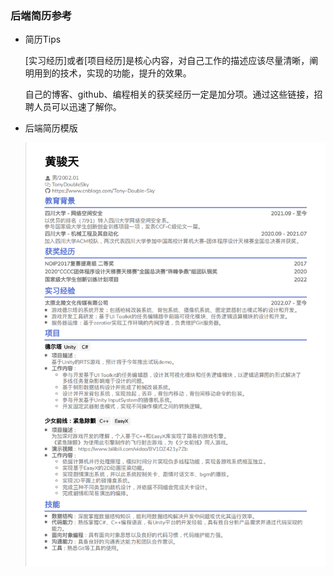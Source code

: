 ### 后端简历参考
- 简历Tips

    [实习经历]或者[项目经历]是核心内容，对自己工作的描述应该尽量清晰，阐明用到的技术，实现的功能，提升的效果。

    自己的博客、github、编程相关的获奖经历一定是加分项。通过这些链接，招聘人员可以迅速了解你。

- 后端简历模版

    <img src="/4cv/Back-end_cv.png"  width = “40%”>
